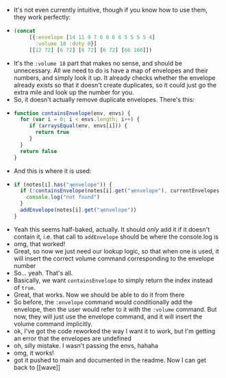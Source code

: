 - It's not even currently intuitive, though if you know how to use them, they work perfectly:
- ```clojure
  (concat
       [{:envelope [14 11 9 7 6 6 6 6 5 5 5 5 4]
         :volume 18 :duty 0}]
       [[12 72] [6 72] [6 72] [6 72] [66 160]])
  ```
- It's the `:volume 18` part that makes no sense, and should be unnecessary. All we need to do is have a map of envelopes and their numbers, and simply look it up. It already checks whether the envelope already exists so that it doesn't create duplicates, so it could just go the extra mile and look up the number for you.
- So, it doesn't actually remove duplicate envelopes. There's this:
- ```js
  function containsEnvelope(env, envs) {
    for (var i = 0; i < envs.length; i++) {
       if (arraysEqual(env, envs[i])) {
         return true
       }
    }
    return false
  }
  ```
- And this is where it is used:
- ```js
  if (notes[i].has("ʞenvelope")) {
    if (!containsEnvelope(notes[i].get("ʞenvelope"), currentEnvelopes)) {
      console.log("not found")
    }
    addEnvelope(notes[i].get("ʞenvelope"))
  }
  ```
- Yeah this seems half-baked, actually. It should *only* add it if it doesn't contain it, i.e. that call to `addEnvelope` should be where the console.log is
- omg, that worked!
- Great, so now we just need our lookup logic, so that when one is used, it will insert the correct volume command corresponding to the envelope number
- So... yeah. That's all.
- Basically, we want `containsEnvelope` to simply return the index instead of `true`.
- Great, that works. Now we should be able to do it from there
- So before, the `:envelope` command would conditionally add the envelope, then the user would refer to it with the `:volume` command. But now, they will just use the envelope command, and it will insert the volume command implicitly.
- ok, I've got the code reworked the way I want it to work, but I'm getting an error that the envelopes are undefined
- oh, silly mistake. I wasn't passing the envs, hahaha
- omg, it works!
- got it pushed to main and documented in the readme. Now I can get back to [[wave]]